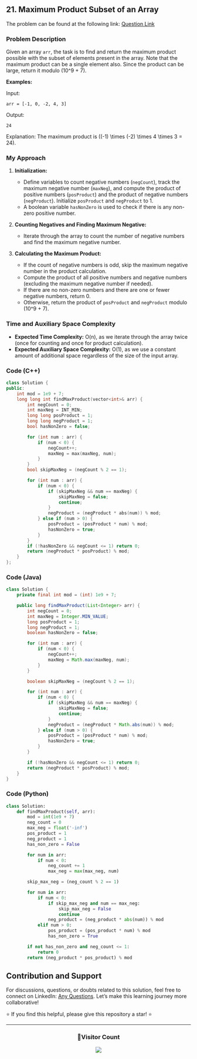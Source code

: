 ## 21. Maximum Product Subset of an Array

The problem can be found at the following link: [Question Link](https://www.geeksforgeeks.org/problems/maximum-product-subset-of-an-array/1)

### Problem Description

Given an array `arr`, the task is to find and return the maximum product possible with the subset of elements present in the array. Note that the maximum product can be a single element also. Since the product can be large, return it modulo \(10^9 + 7\).

**Examples:**

Input:
```
arr = [-1, 0, -2, 4, 3]
```
Output:
```
24
```
Explanation:
The maximum product is \((-1) \times (-2) \times 4 \times 3 = 24\).

### My Approach

1. **Initialization:**
   - Define variables to count negative numbers (`negCount`), track the maximum negative number (`maxNeg`), and compute the product of positive numbers (`posProduct`) and the product of negative numbers (`negProduct`). Initialize `posProduct` and `negProduct` to 1.
   - A boolean variable `hasNonZero` is used to check if there is any non-zero positive number.

2. **Counting Negatives and Finding Maximum Negative:**
   - Iterate through the array to count the number of negative numbers and find the maximum negative number.

3. **Calculating the Maximum Product:**
   - If the count of negative numbers is odd, skip the maximum negative number in the product calculation.
   - Compute the product of all positive numbers and negative numbers (excluding the maximum negative number if needed).
   - If there are no non-zero numbers and there are one or fewer negative numbers, return 0.
   - Otherwise, return the product of `posProduct` and `negProduct` modulo \(10^9 + 7\).

### Time and Auxiliary Space Complexity

- **Expected Time Complexity:** O(n), as we iterate through the array twice (once for counting and once for product calculation).
- **Expected Auxiliary Space Complexity:** O(1), as we use a constant amount of additional space regardless of the size of the input array.

### Code (C++)

```cpp
class Solution {
public:
    int mod = 1e9 + 7;
    long long int findMaxProduct(vector<int>& arr) {
        int negCount = 0;
        int maxNeg = INT_MIN;
        long long posProduct = 1;
        long long negProduct = 1;
        bool hasNonZero = false;

        for (int num : arr) {
            if (num < 0) {
                negCount++;
                maxNeg = max(maxNeg, num);
            }
        }
        bool skipMaxNeg = (negCount % 2 == 1);

        for (int num : arr) {
            if (num < 0) {
                if (skipMaxNeg && num == maxNeg) {
                    skipMaxNeg = false;
                    continue;
                }
                negProduct = (negProduct * abs(num)) % mod;
            } else if (num > 0) {
                posProduct = (posProduct * num) % mod;
                hasNonZero = true;
            }
        }
        if (!hasNonZero && negCount <= 1) return 0;
        return (negProduct * posProduct) % mod;
    }
};
```

### Code (Java)

```java
class Solution {
    private final int mod = (int) 1e9 + 7;

    public long findMaxProduct(List<Integer> arr) {
        int negCount = 0;
        int maxNeg = Integer.MIN_VALUE;
        long posProduct = 1;
        long negProduct = 1;
        boolean hasNonZero = false;

        for (int num : arr) {
            if (num < 0) {
                negCount++;
                maxNeg = Math.max(maxNeg, num);
            }
        }

        boolean skipMaxNeg = (negCount % 2 == 1);

        for (int num : arr) {
            if (num < 0) {
                if (skipMaxNeg && num == maxNeg) {
                    skipMaxNeg = false;
                    continue;
                }
                negProduct = (negProduct * Math.abs(num)) % mod;
            } else if (num > 0) {
                posProduct = (posProduct * num) % mod;
                hasNonZero = true;
            }
        }

        if (!hasNonZero && negCount <= 1) return 0;
        return (negProduct * posProduct) % mod;
    }
}
```

### Code (Python)

```python
class Solution:
    def findMaxProduct(self, arr):
        mod = int(1e9 + 7)
        neg_count = 0
        max_neg = float('-inf')
        pos_product = 1
        neg_product = 1
        has_non_zero = False

        for num in arr:
            if num < 0:
                neg_count += 1
                max_neg = max(max_neg, num)

        skip_max_neg = (neg_count % 2 == 1)

        for num in arr:
            if num < 0:
                if skip_max_neg and num == max_neg:
                    skip_max_neg = False
                    continue
                neg_product = (neg_product * abs(num)) % mod
            elif num > 0:
                pos_product = (pos_product * num) % mod
                has_non_zero = True

        if not has_non_zero and neg_count <= 1:
            return 0
        return (neg_product * pos_product) % mod
```

## Contribution and Support

For discussions, questions, or doubts related to this solution, feel free to connect on LinkedIn: [Any Questions](https://www.linkedin.com/in/het-patel-8b110525a/). Let’s make this learning journey more collaborative!

⭐ If you find this helpful, please give this repository a star! ⭐

---

<div align="center">
  <h3><b>📍Visitor Count</b></h3>
</div>

<p align="center">
  <img src="https://profile-counter.glitch.me/Hunterdii/count.svg" />
</p>
